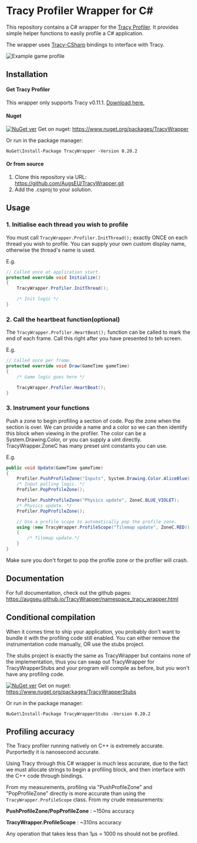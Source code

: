 # Tracy Profiler Wrapper for C#

This repository contains a C# wrapper for the [Tracy Profiler](https://github.com/wolfpld/tracy). It provides simple helper functions to easily profile a C# application.

The wrapper uses [Tracy-CSharp](https://github.com/clibequilibrium/Tracy-CSharp) bindings to interface with Tracy.

![Example game profile](https://i.imgur.com/aQI7t7z.png)

## Installation

#### Get Tracy Profiler

This wrapper only supports Tracy v0.11.1. [Download here.](https://github.com/wolfpld/tracy/releases/tag/v0.11.1)

#### Nuget

[![NuGet ver](https://img.shields.io/nuget/v/TracyWrapper)](https://www.nuget.org/packages/TracyWrapper)
Get on nuget: https://www.nuget.org/packages/TracyWrapper

Or run in the package manager:

```
NuGet\Install-Package TracyWrapper -Version 0.20.2
```

#### Or from source

1) Clone this repository via URL: https://github.com/AugsEU/TracyWrapper.git
2) Add the .csproj to your solution.

## Usage

### 1. Initialise each thread you wish to profile

You must call `TracyWrapper.Profiler.InitThread();` exactly ONCE on each thread you wish to profile. You can supply your own custom display name, otherwise the thread's name is used.

E.g.
```csharp
// Called once at application start.
protected override void Initialize()
{
	TracyWrapper.Profiler.InitThread();

	/* Init logic */
}
```

### 2. Call the heartbeat function(optional)

The `TracyWrapper.Profiler.HeartBeat();` function can be called to mark the end of each frame. Call this right after you have presented to teh screen.

E.g.
```csharp
// Called once per frame.
protected override void Draw(GameTime gameTime)
{
	/* Game logic goes here */

    TracyWrapper.Profiler.HeartBeat();
}
```

### 3. Instrument your functions

Push a zone to begin profiling a section of code. Pop the zone when the section is over. We can provide a name and a color so we can then identify this block when viewing in the profiler. The color can be a System.Drawing.Color, or you can supply a uint directly. TracyWrapper.ZoneC has many preset uint constants you can use.

E.g.

```csharp
public void Update(GameTime gameTime)
{
	Profiler.PushProfileZone("Inputs", System.Drawing.Color.AliceBlue);
	/* Input polling logic. */
	Profiler.PopProfileZone();

    Profiler.PushProfileZone("Physics update", ZoneC.BLUE_VIOLET);
    /* Physics update. */
    Profiler.PopProfileZone();

    // Use a profile scope to automatically pop the profile zone.
    using (new TracyWrapper.ProfileScope("Tilemap update", ZoneC.RED))
	{
		/* Tilemap update.*/
	}
}
```

Make sure you don't forget to pop the profile zone or the profiler will crash.

## Documentation

For full documentation, check out the github pages: https://augseu.github.io/TracyWrapper/namespace_tracy_wrapper.html

## Conditional compilation

When it comes time to ship your application, you probably don't want to bundle it with the profiling code still enabled. You can either remove the instrumentation code manually, OR use the stubs project.

The stubs project is exactly the same as TracyWrapper but contains none of the implementation, thus you can swap out TracyWrapper for TracyWrapperStubs and your program will compile as before, but you won't have any profiling code.

[![NuGet ver](https://img.shields.io/nuget/v/TracyWrapperStubs)](https://www.nuget.org/packages/TracyWrapperStubs)
Get on nuget: https://www.nuget.org/packages/TracyWrapperStubs

Or run in the package manager:

```
NuGet\Install-Package TracyWrapperStubs -Version 0.20.2
```

## Profiling accuracy

The Tracy profiler running natively on C++ is extremely accurate. Purportedly it is nanosecond accurate.

Using Tracy through this C# wrapper is much less accurate, due to the fact we must allocate strings to begin a profiling block, and then interface with the C++ code through bindings.

From my measurements, profiling via "PushProfileZone" and "PopProfileZone" directly is more accurate than using the `TracyWrapper.ProfileScope` class. From my crude measurements:

**PushProfileZone/PopProfileZone** : ~150ns accuracy

**TracyWrapper.ProfileScope** : ~310ns accuracy

Any operation that takes less than 1μs = 1000 ns should not be profiled.
